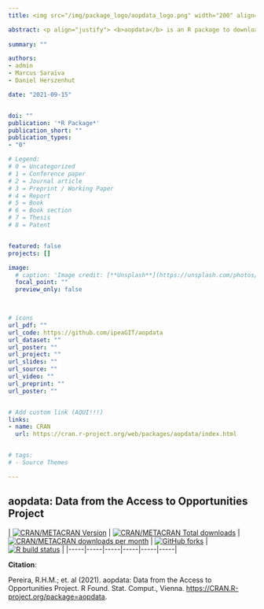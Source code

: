 ```yaml
---
title: <img src="/img/package_logo/aopdata_logo.png" width="200" align="center" alt="">

abstract: <p align="justify"> <b>aopdata</b> is an R package to download data from the <a href="https://www.ipea.gov.br/acessooportunidades/en/">Access to Opportunities Project (AOP)</a>. The AOP is a research initiative led by the Institute for Applied Economic Research (Ipea) with the aim to study transport accessibility and inequalities in access to opportunities in Brazilian cities. </p>
  
summary: ""

authors:
- admin
- Marcus Saraiva
- Daniel Herszenhut

date: "2021-09-15"


doi: ""
publication: '*R Package*'
publication_short: ""
publication_types:
- "0"

# Legend: 
# 0 = Uncategorized
# 1 = Conference paper
# 2 = Journal article
# 3 = Preprint / Working Paper
# 4 = Report
# 5 = Book
# 6 = Book section
# 7 = Thesis
# 8 = Patent


featured: false
projects: []

image:
  # caption: 'Image credit: [**Unsplash**](https://unsplash.com/photos/jdD8gXaTZsc)'
  focal_point: ""
  preview_only: false


  
# icons
url_pdf: ""
url_code: https://github.com/ipeaGIT/aopdata
url_dataset: ""
url_poster: ""
url_project: ""
url_slides: ""
url_source: ""
url_video: ""
url_preprint: ""
url_poster: ""


# Add custom link (AQUI!!!)
links:
- name: CRAN
  url: https://cran.r-project.org/web/packages/aopdata/index.html


# tags:
# - Source Themes

---
```


## **aopdata**: Data from the Access to Opportunities Project



| [![CRAN/METACRAN Version](https://www.r-pkg.org/badges/version/aopdata)](https://CRAN.R-project.org/package=aopdata)  | [![CRAN/METACRAN Total downloads](https://cranlogs.r-pkg.org/badges/grand-total/aopdata?color=blue)](https://CRAN.R-project.org/package=aopdata)  | [![CRAN/METACRAN downloads per month](https://cranlogs.r-pkg.org/badges/aopdata?color=yellow)](https://CRAN.R-project.org/package=aopdata) | [![GitHub forks](https://img.shields.io/badge/GitHub-code-orange)](https://github.com/ipeaGIT/aopdata) | [![R build status](https://github.com/ipeaGIT/aopdata/workflows/R-CMD-check/badge.svg)](https://github.com/ipeaGIT/aopdata/actions) |
|-----|-----|-----|-----|-----|-----|

__Citation__:

Pereira, R.H.M.; et. al (2021). aopdata: Data from the Access to Opportunities Project. R Found. Stat. Comput., Vienna. https://CRAN.R-project.org/package=aopdata.
